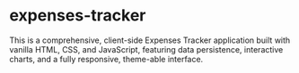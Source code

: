 # expenses-tracker
This is a comprehensive, client-side Expenses Tracker application built with vanilla HTML, CSS, and JavaScript, featuring data persistence, interactive charts, and a fully responsive, theme-able interface.